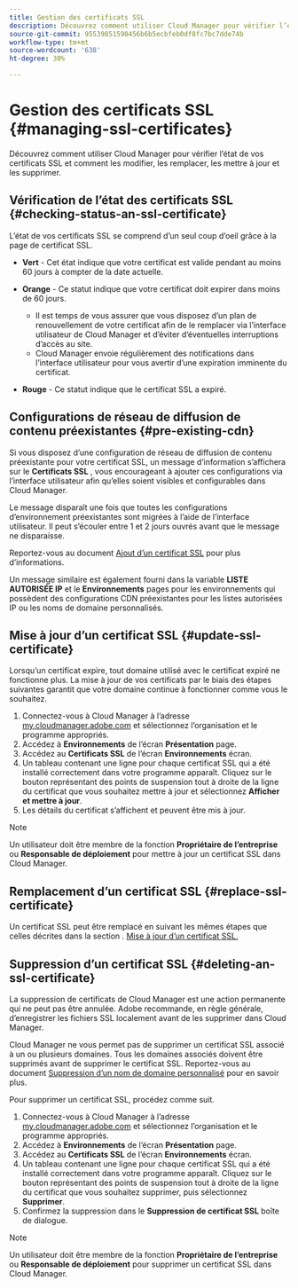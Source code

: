 ```yaml
---
title: Gestion des certificats SSL
description: Découvrez comment utiliser Cloud Manager pour vérifier l’état de vos certificats SSL et comment les modifier, les remplacer, les mettre à jour et les supprimer.
source-git-commit: 95539851590456b6b5ecbfeb0df8fc7bc7dde74b
workflow-type: tm+mt
source-wordcount: '638'
ht-degree: 30%

---
```



# Gestion des certificats SSL {#managing-ssl-certificates}

Découvrez comment utiliser Cloud Manager pour vérifier l’état de vos certificats SSL et comment les modifier, les remplacer, les mettre à jour et les supprimer.

## Vérification de l’état des certificats SSL {#checking-status-an-ssl-certificate}

L’état de vos certificats SSL se comprend d’un seul coup d’oeil grâce à la page de certificat SSL.

* **Vert** - Cet état indique que votre certificat est valide pendant au moins 60 jours à compter de la date actuelle.

* **Orange** - Ce statut indique que votre certificat doit expirer dans moins de 60 jours.
   * Il est temps de vous assurer que vous disposez d’un plan de renouvellement de votre certificat afin de le remplacer via l’interface utilisateur de Cloud Manager et d’éviter d’éventuelles interruptions d’accès au site.
   * Cloud Manager envoie régulièrement des notifications dans l’interface utilisateur pour vous avertir d’une expiration imminente du certificat.

* **Rouge** - Ce statut indique que le certificat SSL a expiré.

## Configurations de réseau de diffusion de contenu préexistantes {#pre-existing-cdn}

Si vous disposez d’une configuration de réseau de diffusion de contenu préexistante pour votre certificat SSL, un message d’information s’affichera sur le **Certificats SSL** , vous encourageant à ajouter ces configurations via l’interface utilisateur afin qu’elles soient visibles et configurables dans Cloud Manager.

Le message disparaît une fois que toutes les configurations d’environnement préexistantes sont migrées à l’aide de l’interface utilisateur. Il peut s’écouler entre 1 et 2 jours ouvrés avant que le message ne disparaisse.

Reportez-vous au document [Ajout d’un certificat SSL](/help/implementing/cloud-manager/managing-ssl-certifications/add-ssl-certificate.md) pour plus d’informations.

Un message similaire est également fourni dans la variable **LISTE AUTORISÉE IP** et le **Environnements** pages pour les environnements qui possèdent des configurations CDN préexistantes pour les listes autorisées IP ou les noms de domaine personnalisés.

## Mise à jour d’un certificat SSL {#update-ssl-certificate}

Lorsqu’un certificat expire, tout domaine utilisé avec le certificat expiré ne fonctionne plus. La mise à jour de vos certificats par le biais des étapes suivantes garantit que votre domaine continue à fonctionner comme vous le souhaitez.

1. Connectez-vous à Cloud Manager à l’adresse [my.cloudmanager.adobe.com](https://my.cloudmanager.adobe.com/) et sélectionnez l’organisation et le programme appropriés.
1. Accédez à **Environnements** de l’écran **Présentation** page.
1. Accédez au **Certificats SSL** de l’écran **Environnements** écran.
1. Un tableau contenant une ligne pour chaque certificat SSL qui a été installé correctement dans votre programme apparaît. Cliquez sur le bouton représentant des points de suspension tout à droite de la ligne du certificat que vous souhaitez mettre à jour et sélectionnez **Afficher et mettre à jour**.
1. Les détails du certificat s’affichent et peuvent être mis à jour.

>[!NOTE]
>
>Un utilisateur doit être membre de la fonction **Propriétaire de l’entreprise** ou **Responsable de déploiement** pour mettre à jour un certificat SSL dans Cloud Manager.

## Remplacement d’un certificat SSL {#replace-ssl-certificate}

Un certificat SSL peut être remplacé en suivant les mêmes étapes que celles décrites dans la section . [Mise à jour d’un certificat SSL.](#update-ssl-certificate)

## Suppression d’un certificat SSL {#deleting-an-ssl-certificate}

La suppression de certificats de Cloud Manager est une action permanente qui ne peut pas être annulée. Adobe recommande, en règle générale, d’enregistrer les fichiers SSL localement avant de les supprimer dans Cloud Manager.

Cloud Manager ne vous permet pas de supprimer un certificat SSL associé à un ou plusieurs domaines. Tous les domaines associés doivent être supprimés avant de supprimer le certificat SSL. Reportez-vous au document [Suppression d’un nom de domaine personnalisé](/help/implementing/cloud-manager/custom-domain-names/delete-custom-domain-name.md) pour en savoir plus.

Pour supprimer un certificat SSL, procédez comme suit.

1. Connectez-vous à Cloud Manager à l’adresse [my.cloudmanager.adobe.com](https://my.cloudmanager.adobe.com/) et sélectionnez l’organisation et le programme appropriés.
1. Accédez à **Environnements** de l’écran **Présentation** page.
1. Accédez au **Certificats SSL** de l’écran **Environnements** écran.
1. Un tableau contenant une ligne pour chaque certificat SSL qui a été installé correctement dans votre programme apparaît. Cliquez sur le bouton représentant des points de suspension tout à droite de la ligne du certificat que vous souhaitez supprimer, puis sélectionnez **Supprimer**.
1. Confirmez la suppression dans le **Suppression de certificat SSL** boîte de dialogue.

>[!NOTE]
>
>Un utilisateur doit être membre de la fonction **Propriétaire de l’entreprise** ou **Responsable de déploiement** pour supprimer un certificat SSL dans Cloud Manager.
